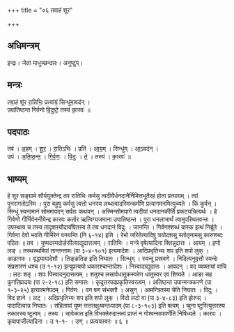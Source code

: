 +++
title = "०६ तवाहं शूर"

+++
## अधिमन्त्रम्
इन्द्रः। जेता माधुच्छन्दसः। अनुष्टुप्।

## मन्त्रः
तवा॒हं शू॑र रा॒तिभिः॒ प्रत्या॑यं॒ सिन्धु॑मा॒वद॑न् ।  
उपा॑तिष्ठन्त गिर्वणो वि॒दुष्टे॒ तस्य॑ का॒रवः॑ ॥

## पदपाठः
तव॑ । अ॒हम् । शू॒र॒ । रा॒तिऽभिः॑ । प्रति॑ । आ॒य॒म् । सिन्धु॑म् । आ॒ऽवद॑न् ।  
उप॑ । अ॒ति॒ष्ठ॒न्त॒ । गि॒र्व॒णः॒ । वि॒दुः । ते॒ । तस्य॑ । का॒रवः॑ ॥

## भाष्यम्
हे शूर सङ्ग्रामे शौर्ययुक्तेन्द्र तव रातिभिः कर्मसु त्वदीयैर्धनदानैर्निमित्तभूतैरहं होता प्रत्यायम् । त्वां पुनरागतोऽस्मि । पुरा बहुषु कर्मसु त्वत्तो धनस्य लब्धत्वादस्मिन्कर्मणि प्रत्यागमनमित्युच्यते । किं कुर्वन् । सिन्धुं स्यन्दमानं सोममावदन् सर्वतः कथयन् । अस्मिन्सोमयागे त्वदीयां धनदानकीर्तिं प्रकटयन्नित्यर्थः । हे गिर्वणो गीर्भिर्वननीयेन्द्र कारवः कर्तार ऋत्विग्यजमाना उपातिष्ठन्त । पुरा धनलाभार्थं त्वामुपस्थितवन्तः । उपस्थाय च तस्य तादृशस्यौदार्योपेतस्य ते तव धनदानं विदुः । जानन्ति । गिर्वणश्शब्धं यास्क इत्थं निर्ब्रूते । गिर्वणा देवो भवति गीर्भिरेनं वनयन्ति (नि ६-१४) इति । रेभो जरितेत्यादिषु त्रयोदशसु स्तोतृनामसु कारुशब्दः पठितः ॥ तव । युष्मदस्मदोर्ङसीत्याद्युदात्तत्वम् । रातिभिः । मन्त्रे वृषेत्यादिना क्तिन्नुदात्तः । आयम् । इणो लङ् । तस्थस्थमिपां तान्तन्तामः (पा ३-४-१०१) इत्यमादेशः । आदिप्रभृतिभ्यः शप इति शपो लुक् । आडागमः । वृद्ध्यायादेशौ । तिङ्ङतिङ इति निघातः । सिन्धुम् । स्यन्दू प्रस्रवणे । निदित्यनुवृत्तौ स्यन्देः संप्रसारणं धश्च (उ १-१२) इत्युप्रत्ययो धकारश्चान्तादेशः । नित्त्वादाद्युदात्तः । आवदन् । वद व्यक्तायां वाचि । लटः शतृ । शपः पित्त्वादनुदात्तत्वम् । शतुश्च लसार्वधातुकस्वरेण धातुस्वर एव शिष्यते । आङा सह कुगतिप्रादयः (पा २-२-१८) इति समासः । कृदुत्तरपदप्रकृतिस्वरत्वम् । अतिष्ठन्त उपान्मन्त्रकरणे (पा १-३-२५) इत्यात्मनेपदम् । गिर्वणः । वन षण संभक्तौ । असुन् । आमन्त्रितस्य चेति निघातः । विदुः । विद ज्ञाने । लट् । अदिप्रभृतिभ्यः शप इति शपो लुक् । विदो लटो वा (पा ३-४-८३) इति झेरुस् । पादादित्वान्न निघातः । संहितायां युष्म त्तत्ततक्षुःष्वन्तःपादम् (पा ८-३-१०३) इति षत्वम् । ष्वुना ष्टुरित्युत्तरस्य तकारस्य ष्टुत्वम् । तस्य । सावेकात इति विभक्तेरुदात्तत्वं प्राप्तं न गोश्वन्साववर्णेति निषिध्यते । कारवः । कृवापाजीत्यादिना । उ १-१- । उण् । प्रत्ययस्वरः ॥ ६ ॥